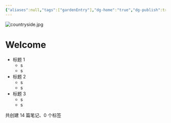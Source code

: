 ```yaml
---
{"aliases":null,"tags":["gardenEntry"],"dg-home":"true","dg-publish":true,"date created":"星期五, 七月 11日 2025, 5:16:19 下午","date modified":"星期日, 七月 13日 2025, 12:05:44 中午","cssclasses":["close_show_title","full_width_page","list-cards"],"test-cssclassed":"list-cards","permalink":"//","dgPassFrontmatter":true}
---
```



![countryside.jpg](/img/user/img/countryside.jpg)

# Welcome

- 标题 1
	- s
	- s
- 标题 2
	- s
	- s
- 标题 3
	- s
	- s

<p><span>共创建 14 篇笔记、0 个标签</span></p>
